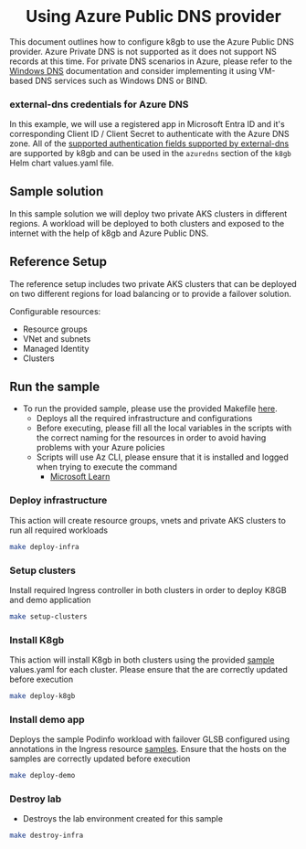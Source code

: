 <h1 align="center" style="margin-top: 0;">Using Azure Public DNS provider</h1>

This document outlines how to configure k8gb to use the Azure Public DNS provider. Azure Private DNS is not supported as it does not support NS records at this time. For private DNS scenarios in Azure, please refer to the [Windows DNS](deploy_azuredns.md) documentation and consider implementing it using VM-based DNS services such as Windows DNS or BIND.

### external-dns credentials for Azure DNS

In this example, we will use a registered app in Microsoft Entra ID and it's corresponding Client ID / Client Secret to authenticate with the Azure DNS zone. All of the [supported authentication fields supported by external-dns](https://github.com/kubernetes-sigs/external-dns/blob/master/docs/tutorials/azure.md#configuration-file) are supported by k8gb and can be used in the `azuredns` section of the `k8gb` Helm chart values.yaml file.

## Sample solution

In this sample solution we will deploy two private AKS clusters in different regions. A workload will be deployed to both clusters and exposed to the internet with the help of k8gb and Azure Public DNS.

## Reference Setup

The reference setup includes two private AKS clusters that can be deployed on two different regions for load balancing or to provide a failover solution.

Configurable resources:

* Resource groups
* VNet and subnets
* Managed Identity
* Clusters

## Run the sample

* To run the provided sample, please use the provided Makefile [here](https://github.com/k8gb-io/k8gb/tree/master/docs/examples/azure/).
    * Deploys all the required infrastructure and configurations
    * Before executing, please fill all the local variables in the scripts with the correct naming for the resources in order to avoid having problems with your Azure policies
    * Scripts will use Az CLI, please ensure that it is installed and logged when trying to execute the command
        * [Microsoft Learn](https://learn.microsoft.com/en-us/cli/azure/install-azure-cli "Install Az CLI")

### Deploy infrastructure

This action will create resource groups, vnets and private AKS clusters to run all required workloads

```sh
make deploy-infra
```

### Setup clusters

Install required Ingress controller in both clusters in order to deploy K8GB and demo application

```sh
make setup-clusters
```

### Install K8gb

This action will install K8gb in both clusters using the provided [sample](https://github.com/k8gb-io/k8gb/tree/master/docs/examples/azure/) values.yaml for each cluster. Please ensure that the are correctly updated before execution

```sh
make deploy-k8gb
```

### Install demo app

Deploys the sample Podinfo workload with failover GLSB configured using annotations in the Ingress resource [samples](https://github.com/k8gb-io/k8gb/tree/master/docs/examples/azure/demo/).
Ensure that the hosts on the samples are correctly updated before execution

```sh
make deploy-demo
```

### Destroy lab

* Destroys the lab environment created for this sample

```sh
make destroy-infra
```
